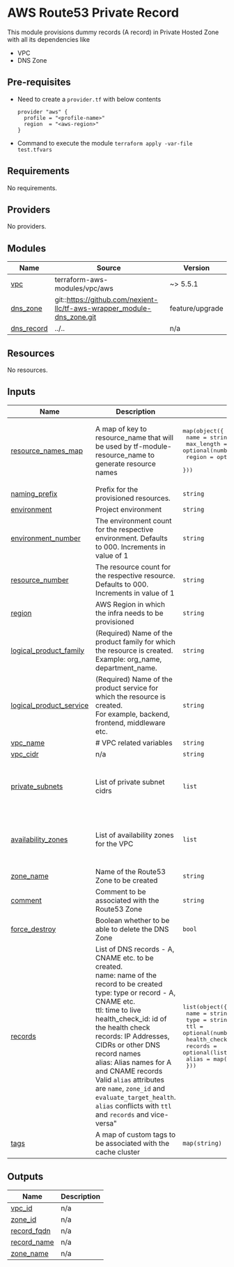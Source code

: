 # AWS Route53 Private Record
This module provisions dummy records (A record) in Private Hosted Zone with all its dependencies like
- VPC
- DNS Zone

## Pre-requisites
- Need to create a `provider.tf` with below contents
    ```
    provider "aws" {
      profile = "<profile-name>"
      region  = "<aws-region>"
    }
    ```
- Command to execute the module
  `terraform apply -var-file test.tfvars`
<!-- BEGINNING OF PRE-COMMIT-TERRAFORM DOCS HOOK -->
## Requirements

No requirements.

## Providers

No providers.

## Modules

| Name | Source | Version |
|------|--------|---------|
| <a name="module_vpc"></a> [vpc](#module\_vpc) | terraform-aws-modules/vpc/aws | ~> 5.5.1 |
| <a name="module_dns_zone"></a> [dns\_zone](#module\_dns\_zone) | git::https://github.com/nexient-llc/tf-aws-wrapper_module-dns_zone.git | feature/upgrade |
| <a name="module_dns_record"></a> [dns\_record](#module\_dns\_record) | ../.. | n/a |

## Resources

No resources.

## Inputs

| Name | Description | Type | Default | Required |
|------|-------------|------|---------|:--------:|
| <a name="input_resource_names_map"></a> [resource\_names\_map](#input\_resource\_names\_map) | A map of key to resource\_name that will be used by tf-module-resource\_name to generate resource names | <pre>map(object({<br>    name       = string<br>    max_length = optional(number, 60)<br>    region     = optional(string, "us-east-2")<br>  }))</pre> | <pre>{<br>  "dns_zone": {<br>    "max_length": 80,<br>    "name": "zone",<br>    "region": "us-east-2"<br>  }<br>}</pre> | no |
| <a name="input_naming_prefix"></a> [naming\_prefix](#input\_naming\_prefix) | Prefix for the provisioned resources. | `string` | `"demo"` | no |
| <a name="input_environment"></a> [environment](#input\_environment) | Project environment | `string` | `"dev"` | no |
| <a name="input_environment_number"></a> [environment\_number](#input\_environment\_number) | The environment count for the respective environment. Defaults to 000. Increments in value of 1 | `string` | `"000"` | no |
| <a name="input_resource_number"></a> [resource\_number](#input\_resource\_number) | The resource count for the respective resource. Defaults to 000. Increments in value of 1 | `string` | `"000"` | no |
| <a name="input_region"></a> [region](#input\_region) | AWS Region in which the infra needs to be provisioned | `string` | `"us-east-2"` | no |
| <a name="input_logical_product_family"></a> [logical\_product\_family](#input\_logical\_product\_family) | (Required) Name of the product family for which the resource is created.<br>    Example: org\_name, department\_name. | `string` | `"launch"` | no |
| <a name="input_logical_product_service"></a> [logical\_product\_service](#input\_logical\_product\_service) | (Required) Name of the product service for which the resource is created.<br>    For example, backend, frontend, middleware etc. | `string` | `"network"` | no |
| <a name="input_vpc_name"></a> [vpc\_name](#input\_vpc\_name) | # VPC related variables | `string` | `"test-vpc-015931995"` | no |
| <a name="input_vpc_cidr"></a> [vpc\_cidr](#input\_vpc\_cidr) | n/a | `string` | `"10.1.0.0/16"` | no |
| <a name="input_private_subnets"></a> [private\_subnets](#input\_private\_subnets) | List of private subnet cidrs | `list` | <pre>[<br>  "10.1.1.0/24",<br>  "10.1.2.0/24",<br>  "10.1.3.0/24"<br>]</pre> | no |
| <a name="input_availability_zones"></a> [availability\_zones](#input\_availability\_zones) | List of availability zones for the VPC | `list` | <pre>[<br>  "us-east-2a",<br>  "us-east-2b",<br>  "us-east-2c"<br>]</pre> | no |
| <a name="input_zone_name"></a> [zone\_name](#input\_zone\_name) | Name of the Route53 Zone to be created | `string` | n/a | yes |
| <a name="input_comment"></a> [comment](#input\_comment) | Comment to be associated with the Route53 Zone | `string` | `""` | no |
| <a name="input_force_destroy"></a> [force\_destroy](#input\_force\_destroy) | Boolean whether to be able to delete the DNS Zone | `bool` | `true` | no |
| <a name="input_records"></a> [records](#input\_records) | List of DNS records - A, CNAME etc. to be created.<br>  name: name of the record to be created<br>  type: type or record - A, CNAME etc.<br>  ttl: time to live<br>  health\_check\_id: id of the health check<br>  records: IP Addresses, CIDRs or other DNS record names<br>  alias: Alias names for A and CNAME records<br>    Valid `alias` attributes are `name`, `zone_id` and `evaluate_target_health`.<br>    `alias` conflicts with `ttl` and `records` and vice-versa" | <pre>list(object({<br>    name            = string<br>    type            = string<br>    ttl             = optional(number)<br>    health_check_id = optional(string)<br>    records         = optional(list(string))<br>    alias           = map(string)<br>  }))</pre> | n/a | yes |
| <a name="input_tags"></a> [tags](#input\_tags) | A map of custom tags to be associated with the cache cluster | `map(string)` | `{}` | no |

## Outputs

| Name | Description |
|------|-------------|
| <a name="output_vpc_id"></a> [vpc\_id](#output\_vpc\_id) | n/a |
| <a name="output_zone_id"></a> [zone\_id](#output\_zone\_id) | n/a |
| <a name="output_record_fqdn"></a> [record\_fqdn](#output\_record\_fqdn) | n/a |
| <a name="output_record_name"></a> [record\_name](#output\_record\_name) | n/a |
| <a name="output_zone_name"></a> [zone\_name](#output\_zone\_name) | n/a |
<!-- END OF PRE-COMMIT-TERRAFORM DOCS HOOK -->
